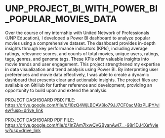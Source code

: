 # UNP_PROJECT_BI_WITH_POWER_BI_POPULAR_MOVIES_DATA

Over the course of my internship with United Network of Professionals (UNP Education), I developed a Power BI dashboard to analyze popular movies using a comprehensive dataset. The dashboard provides in-depth insights through key performance indicators (KPIs), including average ratings, relevance scores, and counts of total movies, unique users, ratings, tags, genres, and genome tags. These KPIs offer valuable insights into movie trends and user engagement. This project strengthened my expertise in data visualization and trend analysis using Power BI. By interpreting user preferences and movie data effectively, I was able to create a dynamic dashboard that presents clear and actionable insights. The project files are available on GitHub for further reference and development, providing an opportunity to build upon and extend the analysis.

PROJECT DASHBOARD PBIX FILE: https://drive.google.com/file/d/10zQ4WjLBCAV3Io79JJ7CF0acM8zPLjPY/view?usp=drive_link

PROJECT DASHBOARD PDF FILE: https://drive.google.com/file/d/1nZAm7IxwQVGByanAwI7__-98r1DJ4Xef/view?usp=drive_link
